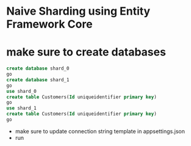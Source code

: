 ﻿# Naive Sharding using Entity Framework Core

# make sure to create databases
```sql
create database shard_0
go
create database shard_1
go
use shard_0
create table Customers(Id uniqueidentifier primary key)
go
use shard_1
create table Customers(Id uniqueidentifier primary key)
go
```

- make sure to update connection string template in appsettings.json 
- run